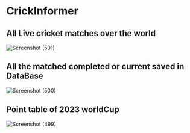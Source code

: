 # CrickInformer

## All Live cricket matches over the world
![Screenshot (501)](https://github.com/Brijesh-yadavv/CrickInformer/assets/93579764/75ce98e5-1a62-4ec4-ac2a-dd1bf46326ea)

## All the matched completed or current saved in DataBase
![Screenshot (500)](https://github.com/Brijesh-yadavv/CrickInformer/assets/93579764/2afd8b92-1ede-4f27-94c8-ed3750ef64f9)

## Point table of 2023 worldCup
![Screenshot (499)](https://github.com/Brijesh-yadavv/CrickInformer/assets/93579764/5a47f8c4-a699-402b-98ea-ad77da175934)

